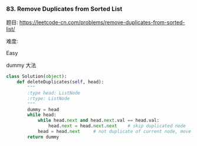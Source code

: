 ### 83. Remove Duplicates from Sorted List

题目:
<https://leetcode-cn.com/problems/remove-duplicates-from-sorted-list/>


难度:

Easy


dummy 大法

```python
class Solution(object):
    def deleteDuplicates(self, head):
        """
        :type head: ListNode
        :rtype: ListNode
        """
        dummy = head
        while head:
            while head.next and head.next.val == head.val:
                head.next = head.next.next    # skip duplicated node
            head = head.next     # not duplicate of current node, move to next node
        return dummy
                
```
